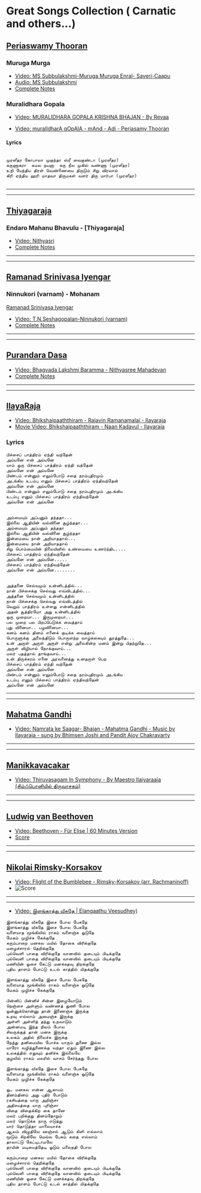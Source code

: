 # Great Songs Collection ( Carnatic and others...)


## [Periaswamy Thooran](https://en.wikipedia.org/wiki/Periyasaamy_Thooran)

### Muruga Murga 
- [Video: MS Subbulakshmi-Muruga Muruga Enral- Saveri-Caapu](https://www.youtube.com/watch?v=ju5nYcGWvmg)
- [Audio: MS Subbulakshmi](https://soundcloud.com/karnatik/c1208)
- [Complete Notes](http://www.shivkumar.org/music/murugamuruga.pdf)


### Muralidhara Gopala 

- [Video: MURALIDHARA GOPALA KRISHNA BHAJAN - By Revaa ](https://www.youtube.com/watch?v=Fjo7dPOkzDI)

- [Video: muralIdharA gOpAlA - mAnd - Adi - Periasamy Thooran ](https://www.youtube.com/watch?v=ku87hsna784)

#### Lyrics
```

முரளீதர கோபாலா முகுந்தா ஸ்ரீ வைகுண்டா (முரளீதர)
கருணாகரா  கமல நயனா  கரு நீல முகில் வண்ணா (முரளீதர)
உறி யேந்திய திரள் வெண்ணையை திருடும் சிறு விரலால்
கிரி ஏந்திய ஹரி மாதவா திருமகள் வளர் திரு மார்பா (முரளீதர)


```
<hr/><hr/>

## [Thiyagaraja](https://en.wikipedia.org/wiki/Tyagaraja)

### Endaro Mahanu Bhavulu - [Thiyagaraja]

- [Video: Nithyasri](https://www.youtube.com/watch?v=miZlfSPbKdY)
- [Complete Notes](http://www.shivkumar.org/music/endaromahanubhavulu-new.pdf)

<hr/><hr/>

## [Ramanad Srinivasa Iyengar](https://en.wikipedia.org/wiki/Poochi_Srinivasa_Iyengar)

### Ninnukori (varnam) - Mohanam  
[Ramanad Srinivasa Iyengar](https://en.wikipedia.org/wiki/Poochi_Srinivasa_Iyengar)
- [Video: T.N.Seshagopalan-Ninnukori (varnam)](https://www.youtube.com/watch?v=zlqcwbiwEog)
- [Complete Notes](http://www.shivkumar.org/music/varnams/ninnukori.htm)


<hr/><hr/>

## [Purandara Dasa](https://en.wikipedia.org/wiki/Purandara_Dasa)
- [Video: Bhagyada Lakshmi Baramma - Nithyasree Mahadevan](https://www.youtube.com/watch?v=0wMgHi3Fq0M)
- [Complete Notes](https://karnatik.com/c1146.shtml)

<hr/><hr/>

## [IlayaRaja ](https://en.wikipedia.org/wiki/Ilaiyaraaja)
- [Video: Bhikshaipaaththiram - Rajavin Ramanamalai  - Ilayaraja](https://www.youtube.com/watch?v=0wMgHi3Fq0M)
- [Movie Video: Bhikshaipaaththiram - Naan Kadavul  - Ilayaraja](https://www.youtube.com/watch?v=dsXkZ0KlPQA)

### Lyrics

```
பிச்சைப் பாத்திரம் ஏந்தி வந்தேன் 
அய்யனே என் அய்யனே
யாம் ஒரு பிச்சைப் பாத்திரம் ஏந்தி வந்தேன் 
அய்யனே என் அய்யனே
பிண்டம் என்னும் எலும்போடு சதை நரம்புதிரமும் 
அடங்கிய உடம்பு எனும் பிச்சைப் பாத்திரம் ஏந்திவந்தேன்
அய்யனே என் அய்யனே
பிண்டம் என்னும் எலும்போடு சதை நரம்புதிரமும் அடங்கிய
உடம்பு எனும் பிச்சைப் பாத்திரம் ஏந்திவந்தேன்
அய்யனே என் அய்யனே


அம்மையும் அப்பனும் தந்ததா...
இல்லை ஆதியின் வல்வினை சூழ்ந்ததா...
அம்மையும் அப்பனும் தந்ததா
இல்லை ஆதியின் வல்வினை சூழ்ந்ததா
இன்மையை நான் அறியாததால்...
இன்மையை நான் அறியாததால்
சிறு பொம்மையின் நிலையினில் உண்மையை உணர்ந்திட....
பிச்சைப் பாத்திரம் ஏந்திவந்தேன் 
அய்யனே என் அய்யனே..... 
பிச்சைப் பாத்திரம் ஏந்திவந்தேன் 
அய்யனே என் அய்யனே........


அத்தனை செல்வமும் உன்னிடத்தில்...
நான் பிச்சைக்கு செல்வது எவ்விடத்தில்...
அத்தனை செல்வமும் உன்னிடத்தில்
நான் பிச்சைக்கு செல்வது எவ்விடத்தில்
வெறும் பாத்திரம் உள்ளது என்னிடத்தில்
அதன் சூத்திரமோ அது உன்னிடத்தில்
ஒரு முறையா... இருமுறையா...
பல முறை பல பிறப்பெடுக்க வைத்தாய்
புது வினையா.. பழவினையா...
கனம் கனம் தினம் எனைக் குடிக்க வைத்தாய்
பொருளுக்கு அலைந்திடும் பொருளற்ற வாழ்க்கையும் துரத்துதே... 
உன் அருள் அருள் அருள் என்று அலைகின்ற மனம் இன்று பிதற்றுதே...
அருள் விழியால் நோக்குவாய்...
மலர் பதத்தால் தாங்குவாய்...
உன் திருக்கரம் எனை அரவனைத்து உனதருள் பெற
பிச்சைப் பாத்திரம் ஏந்தி வந்தேன் 
அய்யனே என் அய்யனே
பிண்டம் என்னும் எலும்போடு சதை நரம்புதிரமும் அடங்கிய
உடம்பு எனும் பிச்சைப் பாத்திரம் ஏந்திவந்தேன்
அய்யனே என் அய்யனே﻿
``` 



<hr/><hr/>

## [Mahatma Gandhi ](https://en.wikipedia.org/wiki/Mahatma_Gandhi)
- [Video: Namrata ke Saagar- Bhajan - Mahatma Gandhi - Music by Ilayaraja - sung by Bhimsen Joshi and Pandit Ajoy Chakravarty](https://www.youtube.com/watch?v=Z86LscyJhNY)



<hr/><hr/>

## [Manikkavacakar](https://en.wikipedia.org/wiki/Manikkavacakar)
- [Video: Thiruvasagam In Symphony - By Maestro Ilaiyaraaja (சிம்ஃபொனியில் திருவாசகம்)](https://www.youtube.com/watch?v=-XuO4CR7fzI)


<hr/><hr/>

## [Ludwig van Beethoven](https://en.wikipedia.org/wiki/Ludwig_van_Beethoven)
- [Video: Beethoven - Für Elise | 60 Minutes Version](https://www.youtube.com/watch?v=Lkcvrxj0eLY&t=3s)
- [Score](https://www.mutopiaproject.org/ftp/BeethovenLv/WoO59/fur_Elise_WoO59/fur_Elise_WoO59-let.pdf)


<hr/><hr/>

## [Nikolai Rimsky-Korsakov](https://en.wikipedia.org/wiki/Nikolai_Rimsky-Korsakov)
- [Video: Flight of the Bumblebee - Rimsky-Korsakov (arr. Rachmaninoff)](https://www.youtube.com/watch?v=M93qXQWaBdE)
- ![Score](https://www.8notes.com/school/png/piano/bumble_bee001.png)



<hr/><hr/>

- [Video: இளங்காத்து வீசுதே | Elangaathu Veesudhey)](https://www.youtube.com/watch?v=xobWk2KzdJk)

``` tamil
இளங்காத்து வீசுதே இசை போல பேசுதே
இளங்காத்து வீசுதே இசை போல பேசுதே
வளையாத மூங்கிலில் ராகம் வளைஞ்சு ஓடுதே
மேகம் முழிச்சு கேக்குதே
கரும்பாறை மனசுல மயில் தோகை விரிக்குதே
மழைச்சாரல் தெறிக்குதே
புல்வெளி பாதை விரிக்குதே வானவில் குடையும் பிடிக்குதே
புல்வெளி பாதை விரிக்குதே வானவில் குடையும் பிடிக்குதே
மணியின் ஓசை கேட்டு மனக்கதவு திறக்குதே
புதிய தாளம் போட்டு உடல் காத்தில் மிதக்குதே

இளங்காத்து வீசுதே இசை போல பேசுதே
வளையாத மூங்கிலில் ராகம் வளைஞ்சு ஓடுதே
மேகம் முழிச்சு கேக்குதே

பின்னிப் பின்னிச் சின்ன இழையோடும்
நெஞ்சை அள்ளும் வண்ணத் துணி போல
ஒன்னுக்கொன்னு தான் இணைஞ்சு இருக்கு
உறவு எல்லாம் அமைஞ்சு இருக்கு
அள்ளி அள்ளித் தந்து உறவாடும்
அன்னமடி இந்த நிலம் போல
சிலருக்குத் தான் மனசு இருக்கு
உலகம் அதில் நிலைச்சு இருக்கு
நேத்து தனிமையில போச்சு யாரும் துணை இல்ல
யாரோ வழித்துணைக்கு வந்தா ஏதும் இணை இல்ல
உலகத்தில் எதுவும் தனிச்சு இல்லையே
குழலில் ராகம் மலரில் வாசம் சேர்ந்தது போல

இளங்காத்து வீசுதே இசை போல பேசுதே
வளையாத மூங்கிலில் ராகம் வளைஞ்சு ஓடுதே
மேகம் முழிச்சு கேக்குதே

ஓ… மனசுல என்ன ஆகாயம்
தினம்தினம் அது புதிர் போடும்
ரகசியத்தை யாரு அறிஞ்சா
அதிசயத்தை யாரு புரிஞ்சா
விதை விதைக்கிற கை தானே
மலர் பறிக்குது தினம்தோறும்
மலர் தொடுக்க நாரு எடுத்து
யார் தொடுத்தா மாலையாச்சு
ஆலம் விழுதிலே ஊஞ்சல் ஆடும் கிளி எல்லாம்
மூடும் சிறகிலே மெல்ல பேசும் கதை எல்லாம்
தாலாட்டு கேட்டிடாமலே
தாயின் மடியைத்தேடி ஓடும் மலைநதி போல

கரும்பாறை மனசுல மயில் தோகை விரிக்குதே
மழைச்சாரல் தெறிக்குதே
புல்வெளி பாதை விரிக்குதே வானவில் குடையும் பிடிக்குதே
புல்வெளி பாதை விரிக்குதே வானவில் குடையும் பிடிக்குதே
மணியின் ஓசை கேட்டு மனக்கதவு திறக்குதே
புதிய தாளம் போட்டு உடல் காத்தில் மிதக்குதே﻿

```

